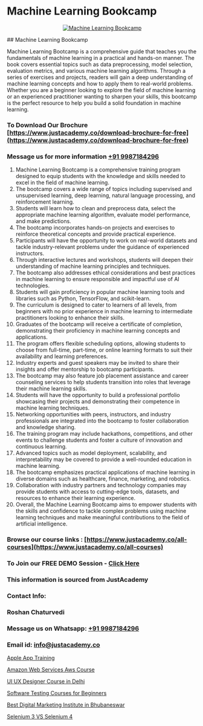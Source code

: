 # Machine Learning Bookcamp

<p align="center">
  <a href="https://justacademy.co/course-detail/machine-learning">
    <img src="https://justacademy.co/storage2/course_image/1709713428_course_image.webp" alt="Machine Learning Bookcamp">
  </a>
</p>
## Machine Learning Bookcamp

Machine Learning Bootcamp is a comprehensive guide that teaches you the fundamentals of machine learning in a practical and hands-on manner. The book covers essential topics such as data preprocessing, model selection, evaluation metrics, and various machine learning algorithms. Through a series of exercises and projects, readers will gain a deep understanding of machine learning concepts and how to apply them to real-world problems. Whether you are a beginner looking to explore the field of machine learning or an experienced practitioner wanting to sharpen your skills, this bootcamp is the perfect resource to help you build a solid foundation in machine learning.
### To Download Our Brochure [https://www.justacademy.co/download-brochure-for-free](https://www.justacademy.co/download-brochure-for-free)
### Message us for more information [+91 9987184296](https://api.whatsapp.com/send?phone=919987184296)
1) Machine Learning Bootcamp is a comprehensive training program designed to equip students with the knowledge and skills needed to excel in the field of machine learning.
2) The bootcamp covers a wide range of topics including supervised and unsupervised learning, deep learning, natural language processing, and reinforcement learning.
3) Students will learn how to clean and preprocess data, select the appropriate machine learning algorithm, evaluate model performance, and make predictions.
4) The bootcamp incorporates hands-on projects and exercises to reinforce theoretical concepts and provide practical experience.
5) Participants will have the opportunity to work on real-world datasets and tackle industry-relevant problems under the guidance of experienced instructors.
6) Through interactive lectures and workshops, students will deepen their understanding of machine learning principles and techniques.
7) The bootcamp also addresses ethical considerations and best practices in machine learning to ensure responsible and impactful use of AI technologies.
8) Students will gain proficiency in popular machine learning tools and libraries such as Python, TensorFlow, and scikit-learn.
9) The curriculum is designed to cater to learners of all levels, from beginners with no prior experience in machine learning to intermediate practitioners looking to enhance their skills.
10) Graduates of the bootcamp will receive a certificate of completion, demonstrating their proficiency in machine learning concepts and applications.
11) The program offers flexible scheduling options, allowing students to choose from full-time, part-time, or online learning formats to suit their availability and learning preferences.
12) Industry experts and guest speakers may be invited to share their insights and offer mentorship to bootcamp participants.
13) The bootcamp may also feature job placement assistance and career counseling services to help students transition into roles that leverage their machine learning skills.
14) Students will have the opportunity to build a professional portfolio showcasing their projects and demonstrating their competence in machine learning techniques.
15) Networking opportunities with peers, instructors, and industry professionals are integrated into the bootcamp to foster collaboration and knowledge sharing.
16) The training program may include hackathons, competitions, and other events to challenge students and foster a culture of innovation and continuous learning.
17) Advanced topics such as model deployment, scalability, and interpretability may be covered to provide a well-rounded education in machine learning.
18) The bootcamp emphasizes practical applications of machine learning in diverse domains such as healthcare, finance, marketing, and robotics.
19) Collaboration with industry partners and technology companies may provide students with access to cutting-edge tools, datasets, and resources to enhance their learning experience.
20) Overall, the Machine Learning Bootcamp aims to empower students with the skills and confidence to tackle complex problems using machine learning techniques and make meaningful contributions to the field of artificial intelligence.

### Browse our course links : [https://www.justacademy.co/all-courses](https://www.justacademy.co/all-courses) 
### To Join our FREE DEMO Session - [Click Here](https://www.justacademy.co/register-for-course-demo)


### This information is sourced from JustAcademy
### Contact Info:
### Roshan Chaturvedi
### Message us on Whatsapp: [+91 9987184296](https://api.whatsapp.com/send?phone=919987184296)
### Email id: [info@justacademy.co](mailto:info@justacademy.co)
                
[Apple App Training](0)

[Amazon Web Services Aws Course](https://www.linkedin.com/pulse/amazon-web-services-aws-course-justacademy-ahmedabad-ofi1e?trackingId=9t%2Foy%2B2hkPHsae4BFZCJYA%3D%3D&lipi=urn%3Ali%3Apage%3Ad_flagship3_company_admin%3BgDkJO5giR6GYKSrzSn7zAw%3D%3D)

[UI UX Designer Course in Delhi](https://medium.com/@mahi3106/ui-ux-designer-course-in-delhi-e26191189747)

[Software Testing Courses for Beginners](https://medium.com/@mistersumit961/software-testing-courses-for-beginners-938a0cfc32aa)

[Best Digital Marketing Institute in Bhubaneswar](https://justacademyin.github.io/justacademy/best-digital-marketing-institute-in-bhubaneswar)

[Selenium 3 VS Selenium 4](https://justacademyin.github.io/justacademy/selenium-3-vs-selenium-4)

